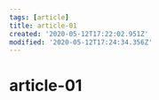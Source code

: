 ```yaml
---
tags: [article]
title: article-01
created: '2020-05-12T17:22:02.951Z'
modified: '2020-05-12T17:24:34.356Z'
---
```


# article-01
